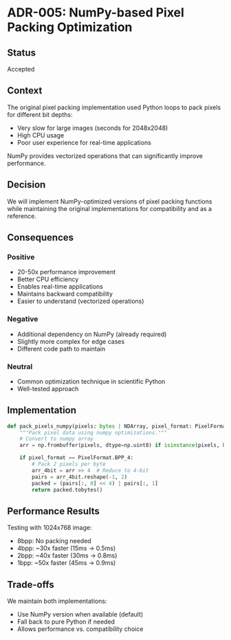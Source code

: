 # ADR-005: NumPy-based Pixel Packing Optimization

## Status

Accepted

## Context

The original pixel packing implementation used Python loops to pack pixels for different bit depths:

- Very slow for large images (seconds for 2048x2048)
- High CPU usage
- Poor user experience for real-time applications

NumPy provides vectorized operations that can significantly improve performance.

## Decision

We will implement NumPy-optimized versions of pixel packing functions while maintaining the original implementations for compatibility and as a reference.

## Consequences

### Positive

- 20-50x performance improvement
- Better CPU efficiency
- Enables real-time applications
- Maintains backward compatibility
- Easier to understand (vectorized operations)

### Negative

- Additional dependency on NumPy (already required)
- Slightly more complex for edge cases
- Different code path to maintain

### Neutral

- Common optimization technique in scientific Python
- Well-tested approach

## Implementation

```python
def pack_pixels_numpy(pixels: bytes | NDArray, pixel_format: PixelFormat) -> bytes:
    """Pack pixel data using numpy optimizations."""
    # Convert to numpy array
    arr = np.frombuffer(pixels, dtype=np.uint8) if isinstance(pixels, bytes) else pixels

    if pixel_format == PixelFormat.BPP_4:
        # Pack 2 pixels per byte
        arr_4bit = arr >> 4  # Reduce to 4-bit
        pairs = arr_4bit.reshape(-1, 2)
        packed = (pairs[:, 0] << 4) | pairs[:, 1]
        return packed.tobytes()
```

## Performance Results

Testing with 1024x768 image:

- 8bpp: No packing needed
- 4bpp: ~30x faster (15ms → 0.5ms)
- 2bpp: ~40x faster (30ms → 0.8ms)
- 1bpp: ~50x faster (45ms → 0.9ms)

## Trade-offs

We maintain both implementations:

- Use NumPy version when available (default)
- Fall back to pure Python if needed
- Allows performance vs. compatibility choice
